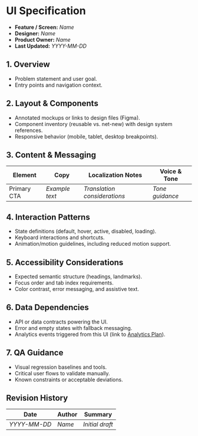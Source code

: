 # UI Specification

- **Feature / Screen:** _Name_
- **Designer:** _Name_
- **Product Owner:** _Name_
- **Last Updated:** _YYYY-MM-DD_

## 1. Overview
- Problem statement and user goal.
- Entry points and navigation context.

## 2. Layout & Components
- Annotated mockups or links to design files (Figma).
- Component inventory (reusable vs. net-new) with design system references.
- Responsive behavior (mobile, tablet, desktop breakpoints).

## 3. Content & Messaging
| Element | Copy | Localization Notes | Voice & Tone |
| --- | --- | --- | --- |
| Primary CTA | _Example text_ | _Translation considerations_ | _Tone guidance_ |

## 4. Interaction Patterns
- State definitions (default, hover, active, disabled, loading).
- Keyboard interactions and shortcuts.
- Animation/motion guidelines, including reduced motion support.

## 5. Accessibility Considerations
- Expected semantic structure (headings, landmarks).
- Focus order and tab index requirements.
- Color contrast, error messaging, and assistive text.

## 6. Data Dependencies
- API or data contracts powering the UI.
- Error and empty states with fallback messaging.
- Analytics events triggered from this UI (link to [Analytics Plan](Analytics-plan.md)).

## 7. QA Guidance
- Visual regression baselines and tools.
- Critical user flows to validate manually.
- Known constraints or acceptable deviations.

## Revision History
| Date | Author | Summary |
| --- | --- | --- |
| _YYYY-MM-DD_ | _Name_ | _Initial draft_ |
